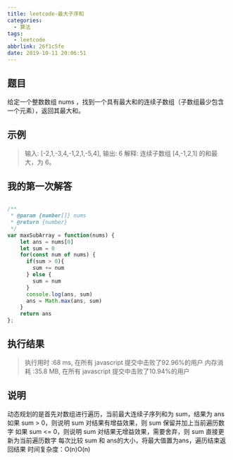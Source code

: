 ```yaml
---
title: leetcode-最大子序和
categories:
  - 算法
tags:
  - leetcode
abbrlink: 26f1c5fe
date: 2019-10-11 20:06:51
---
```


## 题目

给定一个整数数组 nums ，找到一个具有最大和的连续子数组（子数组最少包含一个元素），返回其最大和。


## 示例

> 输入: [-2,1,-3,4,-1,2,1,-5,4],
> 输出: 6
> 解释: 连续子数组 [4,-1,2,1] 的和最大，为 6。

## 我的第一次解答

```javascript

/**
 * @param {number[]} nums
 * @return {number}
 */
var maxSubArray = function(nums) {
    let ans = nums[0]
    let sum = 0
    for(const num of nums) {
      if(sum > 0){
        sum += num
      } else {
        sum = num
      }
      console.log(ans, sum)
      ans = Math.max(ans, sum)
    }
    return ans
};

```

##  执行结果

> 执行用时 :68 ms, 在所有 javascript 提交中击败了92.96%的用户
> 内存消耗 :35.8 MB, 在所有 javascript 提交中击败了10.94%的用户

## 说明
动态规划的是首先对数组进行遍历，当前最大连续子序列和为 sum，结果为 ans
如果 sum > 0，则说明 sum 对结果有增益效果，则 sum 保留并加上当前遍历数字
如果 sum <= 0，则说明 sum 对结果无增益效果，需要舍弃，则 sum 直接更新为当前遍历数字
每次比较 sum 和 ans的大小，将最大值置为ans，遍历结束返回结果
时间复杂度：O(n)O(n)
